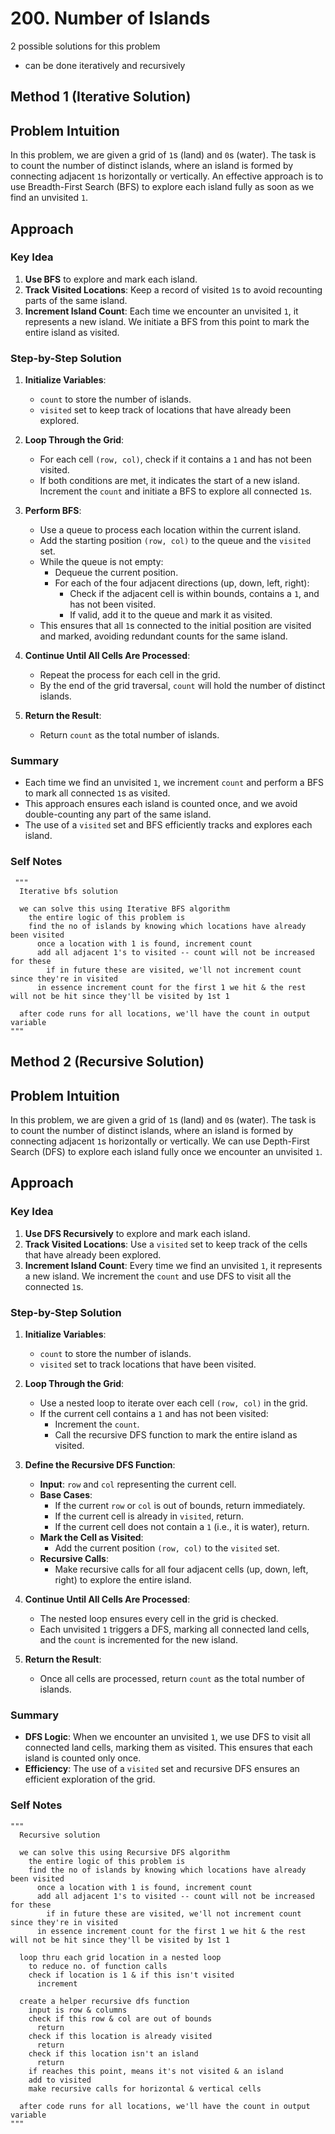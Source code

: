 # 200. Number of Islands

2 possible solutions for this problem  
- can be done iteratively and recursively

## Method 1 (Iterative Solution)

## Problem Intuition
In this problem, we are given a grid of `1`s (land) and `0`s (water). The task is to count the number of distinct islands, where an island is formed by connecting adjacent `1`s horizontally or vertically. An effective approach is to use Breadth-First Search (BFS) to explore each island fully as soon as we find an unvisited `1`.

## Approach

### Key Idea
1. **Use BFS** to explore and mark each island.
2. **Track Visited Locations**: Keep a record of visited `1`s to avoid recounting parts of the same island.
3. **Increment Island Count**: Each time we encounter an unvisited `1`, it represents a new island. We initiate a BFS from this point to mark the entire island as visited.

### Step-by-Step Solution

1. **Initialize Variables**:
   - `count` to store the number of islands.
   - `visited` set to keep track of locations that have already been explored.

2. **Loop Through the Grid**:
   - For each cell `(row, col)`, check if it contains a `1` and has not been visited.
   - If both conditions are met, it indicates the start of a new island. Increment the `count` and initiate a BFS to explore all connected `1`s.

3. **Perform BFS**:
   - Use a queue to process each location within the current island.
   - Add the starting position `(row, col)` to the queue and the `visited` set.
   - While the queue is not empty:
     - Dequeue the current position.
     - For each of the four adjacent directions (up, down, left, right):
       - Check if the adjacent cell is within bounds, contains a `1`, and has not been visited.
       - If valid, add it to the queue and mark it as visited.
   - This ensures that all `1`s connected to the initial position are visited and marked, avoiding redundant counts for the same island.

4. **Continue Until All Cells Are Processed**:
   - Repeat the process for each cell in the grid.
   - By the end of the grid traversal, `count` will hold the number of distinct islands.

5. **Return the Result**:
   - Return `count` as the total number of islands.

### Summary
- Each time we find an unvisited `1`, we increment `count` and perform a BFS to mark all connected `1`s as visited.
- This approach ensures each island is counted once, and we avoid double-counting any part of the same island.
- The use of a `visited` set and BFS efficiently tracks and explores each island.


### Self Notes

```
 """
  Iterative bfs solution

  we can solve this using Iterative BFS algorithm
    the entire logic of this problem is
    find the no of islands by knowing which locations have already been visited
      once a location with 1 is found, increment count
      add all adjacent 1's to visited -- count will not be increased for these
        if in future these are visited, we'll not increment count since they're in visited
      in essence increment count for the first 1 we hit & the rest will not be hit since they'll be visited by 1st 1
  
  after code runs for all locations, we'll have the count in output variable
"""
```

## Method 2 (Recursive Solution)

## Problem Intuition
In this problem, we are given a grid of `1`s (land) and `0`s (water). The task is to count the number of distinct islands, where an island is formed by connecting adjacent `1`s horizontally or vertically. We can use Depth-First Search (DFS) to explore each island fully once we encounter an unvisited `1`.

## Approach

### Key Idea
1. **Use DFS Recursively** to explore and mark each island.
2. **Track Visited Locations**: Use a `visited` set to keep track of the cells that have already been explored.
3. **Increment Island Count**: Every time we find an unvisited `1`, it represents a new island. We increment the `count` and use DFS to visit all the connected `1`s.

### Step-by-Step Solution

1. **Initialize Variables**:
   - `count` to store the number of islands.
   - `visited` set to track locations that have been visited.

2. **Loop Through the Grid**:
   - Use a nested loop to iterate over each cell `(row, col)` in the grid.
   - If the current cell contains a `1` and has not been visited:
     - Increment the `count`.
     - Call the recursive DFS function to mark the entire island as visited.

3. **Define the Recursive DFS Function**:
   - **Input**: `row` and `col` representing the current cell.
   - **Base Cases**:
     - If the current `row` or `col` is out of bounds, return immediately.
     - If the current cell is already in `visited`, return.
     - If the current cell does not contain a `1` (i.e., it is water), return.
   - **Mark the Cell as Visited**:
     - Add the current position `(row, col)` to the `visited` set.
   - **Recursive Calls**:
     - Make recursive calls for all four adjacent cells (up, down, left, right) to explore the entire island.

4. **Continue Until All Cells Are Processed**:
   - The nested loop ensures every cell in the grid is checked.
   - Each unvisited `1` triggers a DFS, marking all connected land cells, and the `count` is incremented for the new island.

5. **Return the Result**:
   - Once all cells are processed, return `count` as the total number of islands.

### Summary
- **DFS Logic**: When we encounter an unvisited `1`, we use DFS to visit all connected land cells, marking them as visited. This ensures that each island is counted only once.
- **Efficiency**: The use of a `visited` set and recursive DFS ensures an efficient exploration of the grid.

### Self Notes

```
"""
  Recursive solution

  we can solve this using Recursive DFS algorithm
    the entire logic of this problem is
    find the no of islands by knowing which locations have already been visited
      once a location with 1 is found, increment count
      add all adjacent 1's to visited -- count will not be increased for these
        if in future these are visited, we'll not increment count since they're in visited
      in essence increment count for the first 1 we hit & the rest will not be hit since they'll be visited by 1st 1
  
  loop thru each grid location in a nested loop
    to reduce no. of function calls
    check if location is 1 & if this isn't visited
      increment 

  create a helper recursive dfs function
    input is row & columns
    check if this row & col are out of bounds
      return
    check if this location is already visited
      return
    check if this location isn't an island
      return
    if reaches this point, means it's not visited & an island
    add to visited 
    make recursive calls for horizontal & vertical cells

  after code runs for all locations, we'll have the count in output variable
"""
```
